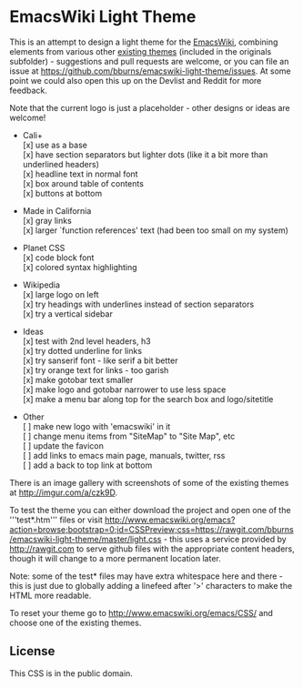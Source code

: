 
EmacsWiki Light Theme
=====================

This is an attempt to design a light theme for the [EmacsWiki](http://emacswiki.org), combining elements from various other [existing themes](http://emacswiki.org/emacs/CSS) (included in the originals subfolder) - suggestions and pull requests are welcome, or you can file an issue at https://github.com/bburns/emacswiki-light-theme/issues. At some point we could also open this up on the Devlist and Reddit for more feedback. 

Note that the current logo is just a placeholder - other designs or ideas are welcome! 

* Cali+  
 [x] use as a base  
 [x] have section separators but lighter dots (like it a bit more than underlined headers)  
 [x] headline text in normal font  
 [x] box around table of contents  
 [x] buttons at bottom  
 
* Made in California  
 [x] gray links  
 [x] larger `function references' text (had been too small on my system)  
 
* Planet CSS  
 [x] code block font  
 [x] colored syntax highlighting  
 
* Wikipedia  
 [x] large logo on left  
 [x] try headings with underlines instead of section separators  
 [x] try a vertical sidebar  
 
* Ideas  
 [x] test with 2nd level headers, h3  
 [x] try dotted underline for links  
 [x] try sanserif font - like serif a bit better  
 [x] try orange text for links - too garish  
 [x] make gotobar text smaller  
 [x] make logo and gotobar narrower to use less space  
 [x] make a menu bar along top for the search box and logo/sitetitle  
 
* Other  
 [ ] make new logo with 'emacswiki' in it  
 [ ] change menu items from "SiteMap" to "Site Map", etc  
 [ ] update the favicon  
 [ ] add links to emacs main page, manuals, twitter, rss  
 [ ] add a back to top link at bottom  
 
There is an image gallery with screenshots of some of the existing themes at http://imgur.com/a/czk9D. 

To test the theme you can either download the project and open one of the '''test*.htm''' files or visit  http://www.emacswiki.org/emacs?action=browse;bootstrap=0;id=CSSPreview;css=https://rawgit.com/bburns/emacswiki-light-theme/master/light.css - this uses a service provided by http://rawgit.com to serve github files with the appropriate content headers, though it will change to a more permanent location later. 

Note: some of the test* files may have extra whitespace here and there - this is just due to globally adding a linefeed after '>' characters to make the HTML more readable. 

To reset your theme go to http://www.emacswiki.org/emacs/CSS/ and choose one of the existing themes. 


License
-------

This CSS is in the public domain. 

